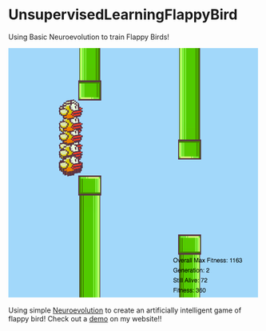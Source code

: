 # UnsupervisedLearningFlappyBird
Using Basic Neuroevolution to train Flappy Birds!

![alt tag](https://github.com/vasan10591/UnsupervisedLearningFlappyBird/blob/master/img/flappy.png?raw=true)

Using simple [Neuroevolution](https://en.wikipedia.org/wiki/Neuroevolution) to create an artificially intelligent game of flappy bird!
Check out a [demo](https://vasan10591.github.io/BitesizeAI/WebsiteDat/FlappyBird/index.html) on my website!!
